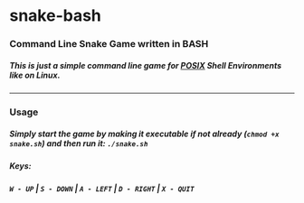 # snake-bash
### Command Line Snake Game written in BASH

##### This is just a simple command line game for _[POSIX](http://pubs.opengroup.org/onlinepubs/9699919799/utilities/V3_chap02.html) Shell Environments_ like on Linux.
-----
### Usage
##### Simply start the game by making it executable if not already (`chmod +x snake.sh`) and then run it: `./snake.sh`
##### Keys:
##### `W - UP` | `S - DOWN` | `A - LEFT` | `D - RIGHT` | `X - QUIT`

